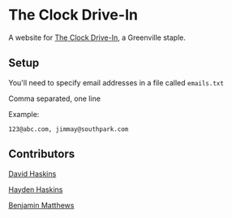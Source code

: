 # The Clock Drive-In

A website for [The Clock Drive-In](http://clockdrivein.com), 
a Greenville staple.

## Setup

You'll need to specify email addresses in a file called `emails.txt`

Comma separated, one line

Example:

```
123@abc.com, jimmay@southpark.com
```

## Contributors

[David Haskins](http://haskinspr.com)

[Hayden Haskins](http://haydenhaskins.com)

[Benjamin Matthews](http://benjaminmatthews.com)
